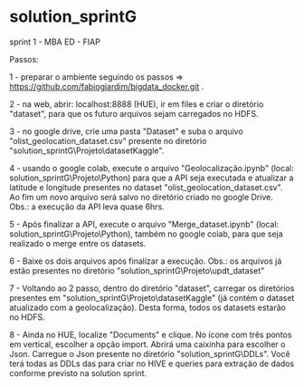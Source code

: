 # solution_sprintG
sprint 1 - MBA ED - FIAP

Passos:

1 - preparar o ambiente seguindo os passos => https://github.com/fabiogjardim/bigdata_docker.git .

2 - na web, abrir: localhost:8888 (HUE), ir em files e criar o diretório "dataset", para que os futuro arquivos sejam carregados no HDFS.

3 - no google drive, crie uma pasta "Dataset" e suba o arquivo "olist_geolocation_dataset.csv" presente no diretório "solution_sprintG\Projeto\datasetKaggle".

4 - usando o google colab, execute o arquivo "Geolocalização.ipynb" (local: solution_sprintG\Projeto\Python) para que a API seja executada e atualizar a latitude e longitude presentes no dataset "olist_geolocation_dataset.csv". Ao fim um novo arquivo será salvo no diretório criado no google Drive.
Obs.: a execução da API leva quase 6hrs.

5 - Após finalizar a API, execute o arquivo "Merge_dataset.ipynb" (local: solution_sprintG\Projeto\Python), também no google colab, para que seja realizado o merge entre os datasets.

6 - Baixe os dois arquivos após finalizar a execução. Obs.: os arquivos já estão presentes no diretório "solution_sprintG\Projeto\updt_dataset"

7 - Voltando ao 2 passo, dentro do diretório "dataset", carregar os diretórios presentes em "solution_sprintG\Projeto\datasetKaggle" (já contém o dataset atualizado com a geolocalização). Desta forma, todos os datasets estarão no HDFS.

8 - Ainda no HUE, localize "Documents" e clique. No ícone com três pontos em vertical, escolher a opção import. Abrirá uma caixinha para escolher o Json. Carregue o Json presente no diretório "solution_sprintG\DDLs". Você terá todas as DDLs das para criar no HIVE e queries para extração de dados conforme previsto na solution sprint.
